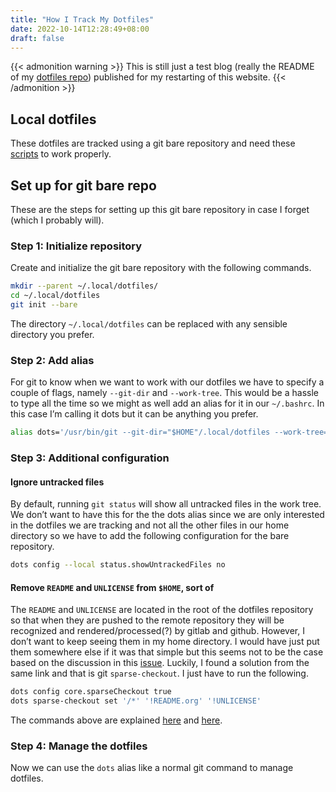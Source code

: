 ```yaml
---
title: "How I Track My Dotfiles"
date: 2022-10-14T12:28:49+08:00
draft: false
---
```


{{< admonition warning >}}
This is still just a test blog (really the README of my [dotfiles
repo](https://gitlab.com/michesp42/local-dotfiles)) published for my restarting
of this website.
{{< /admonition >}}

## Local dotfiles

These dotfiles are tracked using a git bare repository and need these
[scripts](https://gitlab.com/michesp42/local-scripts) to work properly.

## Set up for git bare repo

These are the steps for setting up this git bare repository in case I forget
(which I probably will).

### Step 1: Initialize repository

Create and initialize the git bare repository with the following commands.

```bash
mkdir --parent ~/.local/dotfiles/
cd ~/.local/dotfiles
git init --bare
```

The directory `~/.local/dotfiles` can be replaced with any sensible directory
you prefer.

### Step 2: Add alias

For git to know when we want to work with our dotfiles we have to specify a
couple of flags, namely `--git-dir` and `--work-tree`. This would be a hassle to
type all the time so we might as well add an alias for it in our `~/.bashrc`. In
this case I’m calling it dots but it can be anything you prefer.

```bash
alias dots='/usr/bin/git --git-dir="$HOME"/.local/dotfiles --work-tree="$HOME"'
```

### Step 3: Additional configuration

#### Ignore untracked files

By default, running `git status` will show all untracked files in the work tree.
We don’t want to have this for the the dots alias since we are only interested
in the dotfiles we are tracking and not all the other files in our home
directory so we have to add the following configuration for the bare repository.

```bash
dots config --local status.showUntrackedFiles no
```

#### Remove `README` and `UNLICENSE` from `$HOME`, sort of

The `README` and `UNLICENSE` are located in the root of the dotfiles repository
so that when they are pushed to the remote repository they will be recognized
and rendered/processed(?) by gitlab and github. However, I don’t want to keep
seeing them in my home directory. I would have just put them somewhere else if
it was that simple but this seems not to be the case based on the discussion in
this [issue](https://github.com/TheLocehiliosan/yadm/issues/93). Luckily, I
found a solution from the same link and that is git `sparse-checkout`. I just
have to run the following.

```bash
dots config core.sparseCheckout true
dots sparse-checkout set '/*' '!README.org' '!UNLICENSE'
```

The commands above are explained
[here](https://github.com/TheLocehiliosan/yadm/issues/93#issuecomment-582585718)
and
[here](https://github.com/TheLocehiliosan/yadm/issues/93#issuecomment-886667802).

### Step 4: Manage the dotfiles

Now we can use the `dots` alias like a normal git command to manage dotfiles.
